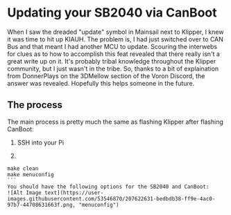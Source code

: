# Updating your SB2040 via CanBoot
  When I saw the dreaded "update" symbol in Mainsail next to Klipper, I knew it was time to hit up KIAUH. The problem is, I had just switched over to CAN Bus and that meant I had another MCU to update.
  Scouring the interwebs for clues as to how to accomplish this feat revealed that there really isn't a great write up on it.
  It's probably tribal knowledge throughout the Klipper community, but I just wasn't in the tribe.
  So, thanks to a bit of explaination from DonnerPlays on the 3DMellow section of the Voron Discord, the answer was revealed.
  Hopefully this helps someone in the future.
  
## The process
  The main process is pretty much the same as flashing Klipper after flashing CanBoot:
  1. SSH into your Pi
  2. ```cd ~/klipper
    make clean
    make menuconfig
    ```  
    You should have the following options for the SB2040 and CanBoot:
    ![Alt Image text](https://user-images.githubusercontent.com/53546870/207622631-bedbdb38-ff9e-4ac0-97b7-44708631663f.png, "menuconfig")
